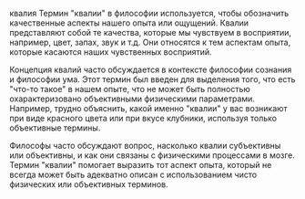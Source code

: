 квалия
Термин "квалии" в философии используется, чтобы обозначить качественные аспекты нашего опыта или ощущений. Квалии представляют собой те качества, которые мы чувствуем в восприятии, например, цвет, запах, звук и т.д. Они относятся к тем аспектам опыта, которые касаются наших чувственных восприятий.

Концепция квалий часто обсуждается в контексте философии сознания и философии ума. Этот термин был введен для выделения того, что есть "что-то такое" в нашем опыте, что не может быть полностью охарактеризовано объективными физическими параметрами. Например, трудно объяснить, какой именно "квалии" у вас возникают при виде красного цвета или при вкусе клубники, используя только объективные термины.

Философы часто обсуждают вопрос, насколько квалии субъективны или объективны, и как они связаны с физическими процессами в мозге. Термин "квалии" помогает выразить тот аспект опыта, который не всегда может быть адекватно описан с использованием чисто физических или объективных терминов.
